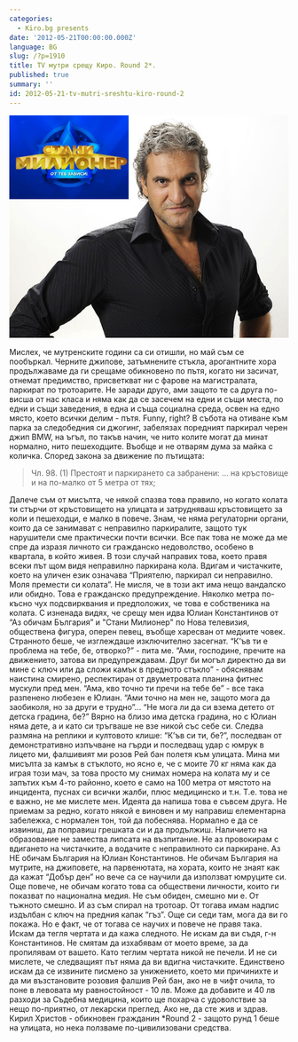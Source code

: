 ```yaml
---
categories:
  - Kiro.bg presents
date: '2012-05-21T00:00:00.000Z'
language: BG
slug: /?p=1910
title: TV мутри срещу Киро. Round 2*.
published: true
summary: ''
id: 2012-05-21-tv-mutri-sreshtu-kiro-round-2
---
```


![Юлиан Константинов Снимка: NOVA TV](https://raw.githubusercontent.com/kirilchristov/blog_images/main/2012/05/stani_milioner_iulian_konstantinov.jpeg)


Мислех, че мутренските години са си отишли, но май съм се пообъркал. Черните джипове, затъмнените стъкла, арогантните хора продължаваме да ги срещаме обикновено по пътя, когато ни засичат, отнемат предимство, присветкват ни с фарове на магистралата, паркират по тротоарите. Не заради друго, ами защото те са друга по-висша от нас класа и няма как да се засечем на едни и същи места, по едни и същи заведения, в една и съща социална среда, освен на едно място, което всички делим - пътя. Funny, right? В събота на отиване към парка за следобедния си джогинг, забелязах поредният паркирал черен джип BMW, на ъгъл, по такъв начин, че нито колите могат да минат нормално, нито пешеходците. Въобще и не отварям дума за майка с количка. Според закона за движение по пътищата:

> Чл. 98. (1) Престоят и паркирането са забранени: ... на кръстовище и на по-малко от 5 метра от тях;


Далече съм от мисълта, че някой спазва това правило, но когато колата ти стърчи от кръстовището на улицата и затрудняваш кръстовището за коли и пешеходци, е малко в повече. Знам, че няма регулаторни органи, които да се занимават с неправилно паркиралите, защото тук нарушители сме практически почти всички. Все пак това не може да ме спре да изразя личното си гражданско недоволство, особено в квартала, в който живея. В този случай направих това, което правя всеки път щом видя неправилно паркирана кола. Вдигам и чистачките, което на уличен език означава “Приятелю, паркирал си неправилно. Моля премести си колата”. Не мисля, че в този акт има нещо вандалско или обидно. Това е гражданско предупреждение. Няколко метра по-късно чух подсвирквания и предположих, че това е собственика на колата. С изненада видях, че срещу мен идва Юлиан Константинов от “Аз обичам България” и "Стани Милионер" по Нова телевизия, обществена фигура, оперен певец, въобще харесван от медиите човек. Странното беше, че изглеждаше изключително засегнат. “К’ъв ти е проблема на тебе, бе, отворко?” - пита ме. “Ами, господине, пречите на движението, затова ви предупреждавам. Друг би могъл директно да ви мине с ключ или да сложи камък в предното стъкло” - обяснявам наистина смирено, респектиран от двуметровата планина фитнес мускули пред мен. “Ама, кво точно ти пречи на тебе бе” - все така разпенено любезен е Юлиан. “Ами точно на мен не, защото мога да заобиколя, но за други е трудно”... “Не мога ли да си взема детето от детска градина, бе?” Вярно на близо има детска градина, но с Юлиан няма дете, а и като си тръгваше не взе никой със себе си. Следва размяна на реплики и култовото клише: “К’ъв си ти, бе?”, последван от демонстративно изпъчване на гърди и последващ удар с юмрук в лицето ми, фалшивият ми розов Рей бан полетя към улицата. Мина ми мисълта за камък в стъклото, но ясно е, че с моите 70 кг няма как да играя този мач, за това просто му снимах номера на колата му и се запътих към 4-то районно, което е само на 100 метра от мястото на инцидента, пуснах си всички жалби, плюс медицинско и т.н. Т.е. това не е важно, не ме мислете мен. Идеята да напиша това е съвсем друга. Не приемам за редно, когато някой е виновен и му направиш елементарна забележка, с нормален тон, той да побеснява. Нормално е да се извиниш, да поправиш грешката си и да продължиш. Наличието на образование не замества липсата на възпитание. Не аз провокирам с вдигането на чистачките, а водачите с неправилното си паркиране. Аз НЕ обичам България на Юлиан Константинов. Не обичам България на мутрите, на джиповете, на парвенютата, на хората, които не знаят как да кажат “Добър ден” но вече са се научили да използват юмруците си. Още повече, не обичам когато това са обществени личности, които ги показват по национална медия. Не съм обиден, смешно ми е. От тъжното смешно. И аз съм спирал на тротоар. От тогава имам надпис издълбан с ключ на предния капак “гъз”. Още си седи там, мога да ви го покажа. Но е факт, че от тогава се научих и повече не правя така. Искам да тегля чертата и да кажа следното. Не искам да ви съдя, г-н Константинов. Не смятам да изхабявам от моето време, за да пропилявам от вашето. Като теглим чертата никой не печели. И не си мислете, че следващият път няма да ви вдигна чистачките. Единствено искам да се извините писмено за унижението, което ми причинихте и да ми възстановите розовия фалшив Рей бан, ако не в чифт очила, то поне в левовата му равностойност - 10 лв. Може да добавите и 40 лв разходи за Съдебна медицина, които ще похарча с удоволствие за нещо по-приятно, от лекарски преглед. Ако не, да сте жив и здрав. Кирил Христов - обикновен гражданин \*Round 2 - защото рунд 1 беше на улицата, но нека ползваме по-цивилизовани средства.
